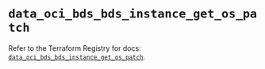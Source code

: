 # `data_oci_bds_bds_instance_get_os_patch`

Refer to the Terraform Registry for docs: [`data_oci_bds_bds_instance_get_os_patch`](https://registry.terraform.io/providers/oracle/oci/7.19.0/docs/data-sources/bds_bds_instance_get_os_patch).
